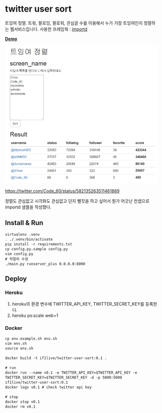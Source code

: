 # twitter user sort
트잉여 정렬. 
트윗, 팔로잉, 팔로워, 관심글 수를 이용해서 누가 가장 트잉여인지 정렬하는 웹서비스입니다. 
사용한 프레임웍 : [importd](https://github.com/amitu/importd)

**[Demo](http://twitter-user-sort.herokuapp.com/)**

![screen shot](document/twitter_user_sort.png)

https://twitter.com/Code_60/status/582135263511461889

정렬도 관심없고 시각화도 관심없고 단지 뻘짓을 하고 싶어서 뭔가 어긋난 컨셉으로 importd 샘플을 작성했다.

## Install & Run
```
virtualenv .venv
. ./.venv/bin/activate
pip install -r requirements.txt
cp config.py.sample config.py
vim config.py
# 적절히 수정
./main.py runserver_plus 0.0.0.0:8000
```

## Deploy
### Heroku
1. heroku의 환경 변수에 TWITTER_API_KEY, TWITTER_SECRET_KEY를 등록한다.
2. heroku ps:scale web=1

### Docker
```
cp env.example.sh env.sh
vim env.sh
source env.sh

docker build -t if1live/twitter-user-sort:0.1 .

# run
docker run --name v0.1 -e TWITTER_API_KEY=$TWITTER_API_KEY -e TWITTER_SECRET_KEY=$TWITTER_SECRET_KEY -d -p 5000:5000 if1live/twitter-user-sort:0.1
docker logs v0.1 # check twitter api key

# stop
docker stop v0.1
docker rm v0.1
```
